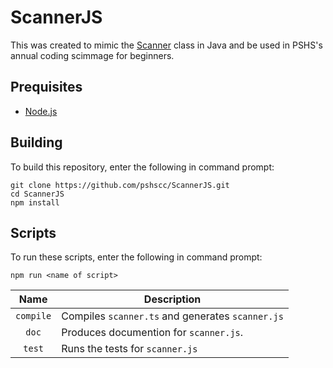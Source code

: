 # ScannerJS
This was created to mimic the [Scanner](https://docs.oracle.com/javase/10/docs/api/java/util/Scanner.html) class in Java and be used in PSHS's annual coding scimmage for beginners.

## Prequisites
- [Node.js](https://nodejs.org/en/)

## Building
To build this repository, enter the following in command prompt:
```shell
git clone https://github.com/pshscc/ScannerJS.git
cd ScannerJS
npm install
```

## Scripts
To run these scripts, enter the following in command prompt: 
```shell
npm run <name of script>
```
| Name | Description |
| :-: | - |
| `compile` | Compiles `scanner.ts` and generates `scanner.js` |
| `doc` | Produces documention for `scanner.js`. |
| `test` | Runs the tests for `scanner.js` |